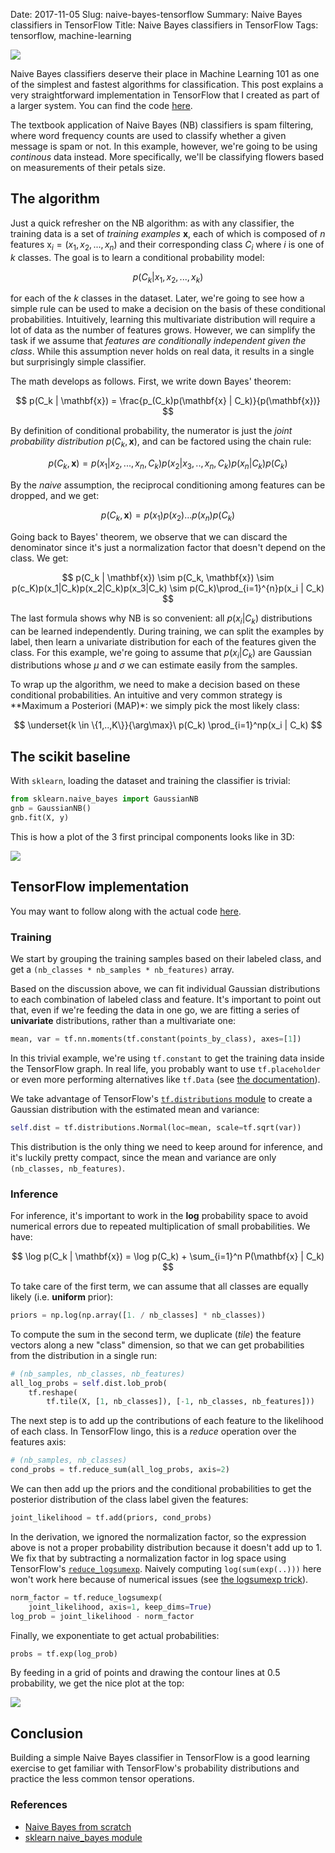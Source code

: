 Date: 2017-11-05
Slug: naive-bayes-tensorflow
Summary: Naive Bayes classifiers in TensorFlow
Title: Naive Bayes classifiers in TensorFlow
Tags: tensorflow, machine-learning

<img src="{attach}tf_iris.png" style="max-width: 70%" class="img-center" />

Naive Bayes classifiers deserve their place in Machine Learning 101 as one of
the simplest and fastest algorithms for classification. This post explains a
very straightforward implementation in TensorFlow that I created as part of a
larger system. You can find the code [here](https://github.com/nicolov/naive_bayes_tensorflow).

The textbook application of Naive Bayes (NB) classifiers is spam filtering,
where word frequency counts are used to classify whether a given message is
spam or not. In this example, however, we're going to be using *continous*
data instead. More specifically, we'll be classifying flowers based on
measurements of their petals size.

## The algorithm

Just a quick refresher on the NB algorithm: as with any classifier, the
training data is a set of *training examples* $\textbf{x}$, each of which is
composed of $n$ features $\textrm{x}_i = (x_{1}, x_{2}, ..., x_{n})$ and their
corresponding class $C_i$ where $i$ is one of $k$ classes. The goal is to learn a conditional probability
model:

$$ p(C_k | x_1, x_2, ..., x_k) $$

for each of the $k$ classes in the dataset. Later, we're going to see how a
simple rule can be used to make a decision on the basis of these conditional
probabilities. Intuitively, learning this multivariate distribution will
require a lot of data as the number of features grows. However, we can
simplify the task if we assume that *features are conditionally independent
given the class*. While this assumption never holds on real data, it results
in a single but surprisingly simple classifier.

The math develops as follows. First, we write down Bayes' theorem:

$$ p(C_k | \mathbf{x}) = \frac{p_(C_k)p(\mathbf{x} | C_k)}{p(\mathbf{x})} $$

By definition of conditional probability, the numerator is just the *joint
probability distribution* $p(C_k, \mathbf{x})$, and can be factored using the
chain rule:

$$ p(C_k, \mathbf{x}) = p(x_1 | x_2, ..., x_n, C_k)p(x_2 | x_3, .., x_n, C_k)p(x_n | C_k)p(C_k) $$

By the *naive* assumption, the reciprocal conditioning among features can be
dropped, and we get:

$$ p(C_k, \mathbf{x}) = p(x_1)p(x_2)...p(x_n)p(C_k) $$

Going back to Bayes' theorem, we observe that we can discard the denominator
since it's just a normalization factor that doesn't depend on the class. We
get:

$$ p(C_k | \mathbf{x}) \sim p(C_k, \mathbf{x}) \sim p(c_K)p(x_1|C_k)p(x_2|C_k)p(x_3|C_k) \sim p(C_k)\prod_{i=1}^{n}p(x_i | C_k) $$

The last formula shows why NB is so convenient: all $p(x_i | C_k)$
distributions can be learned independently. During training, we can split the
examples by label, then learn a univariate distribution for each of the
features given the class. For this example, we're going to assume that $p(x_i | C_k)$ are Gaussian distributions whose $\mu$ and $\sigma$ we can estimate easily
from the samples.

To wrap up the algorithm, we need to make a decision based on these conditional
probabilities. An intuitive and very common strategy is **Maximum a Posteriori
(MAP)*: we simply pick the most likely class:

$$ \underset{k \in \{1,..,K\}}{\arg\max}\ p(C_k) \prod_{i=1}^np(x_i | C_k) $$


## The scikit baseline

With `sklearn`, loading the dataset and training the classifier is trivial:

```py
from sklearn.naive_bayes import GaussianNB
gnb = GaussianNB()
gnb.fit(X, y)
```

This is how a plot of the 3 first principal components looks like in 3D:

<img src="{attach}iris_pca.png" class="img-center" style="max-width: 70%" />

## TensorFlow implementation

You may want to follow along with the actual code [here](https://github.com/nicolov/naive_bayes_tensorflow/blob/master/tf_iris.py).

### Training

We start by grouping the training samples based on their labeled class, and get
a `(nb_classes * nb_samples * nb_features)` array.

Based on the discussion above, we can fit individual Gaussian distributions to
each combination of labeled class and feature.  It's important to point out
that, even if we're feeding the data in one go, we are fitting a series of
**univariate** distributions, rather than a multivariate one:

```py
mean, var = tf.nn.moments(tf.constant(points_by_class), axes=[1])
```

In this trivial example, we're using `tf.constant` to get the
training data inside the TensorFlow graph. In real life, you probably want to
use `tf.placeholder` or even more performing alternatives like `tf.Data` (see
[the documentation](https://www.tensorflow.org/programmers_guide/datasets)).

We take advantage of TensorFlow's [`tf.distributions`
module](https://www.tensorflow.org/api_docs/python/tf/distributions) to create
a Gaussian distribution with the estimated mean and variance:

```py
self.dist = tf.distributions.Normal(loc=mean, scale=tf.sqrt(var))
```

This distribution is the only thing we need to keep around for inference, and
it's luckily pretty compact, since the mean and variance are only `(nb_classes,
nb_features)`.

### Inference

For inference, it's important to work in the **log** probability space to avoid
numerical errors due to repeated multiplication of small probabilities. We have:

$$ \log p(C_k | \mathbf{x}) = \log p(C_k) + \sum_{i=1}^n P(\mathbf{x} | C_k) $$

To take care of the first term, we can assume that all classes are equally
likely (i.e. **uniform** prior):

```py
priors = np.log(np.array([1. / nb_classes] * nb_classes))
```

To compute the sum in the second term, we duplicate (*tile*) the feature vectors along a new "class" dimension, so that we can get probabilities from
the distribution in a single run:

```py
# (nb_samples, nb_classes, nb_features)
all_log_probs = self.dist.lob_prob(
    tf.reshape(
        tf.tile(X, [1, nb_classes]), [-1, nb_classes, nb_features]))
```

The next step is to add up the contributions of each feature to the likelihood
of each class. In TensorFlow lingo, this is a *reduce* operation over the
features axis:

```py
# (nb_samples, nb_classes)
cond_probs = tf.reduce_sum(all_log_probs, axis=2)
```

We can then add up the priors and the conditional probabilities to get the
posterior distribution of the class label given the features:

```py
joint_likelihood = tf.add(priors, cond_probs)
```

In the derivation, we ignored the normalization factor, so the expression above
is not a proper probability distribution because it doesn't add up to 1. We
fix that by subtracting a normalization factor in log space using TensorFlow's
[`reduce_logsumexp`](https://www.tensorflow.org/api_docs/python/tf/reduce_logsumexp).
Naively computing `log(sum(exp(..)))` here won't work here
because of numerical issues (see [the logsumexp trick](https://www.xarg.org/2016/06/the-log-sum-exp-trick-in-machine-learning/)).

```py
norm_factor = tf.reduce_logsumexp(
    joint_likelihood, axis=1, keep_dims=True)
log_prob = joint_likelihood - norm_factor
```

Finally, we exponentiate to get actual probabilities:

```py
probs = tf.exp(log_prob)
```

By feeding in a grid of points and drawing the contour lines at 0.5 probability, we get the nice plot at the top:

<img src="{attach}tf_iris.png" style="max-width: 70%" class="img-center" />

## Conclusion

Building a simple Naive Bayes classifier in TensorFlow is a good learning
exercise to get familiar with TensorFlow's probability distributions and
practice the less common tensor operations.

### References

- [Naive Bayes from scratch](http://kenzotakahashi.github.io/naive-bayes-from-scratch-in-python.html)
- [sklearn naive_bayes module](https://github.com/scikit-learn/scikit-learn/blob/f3320a6f/sklearn/naive_bayes.py)
